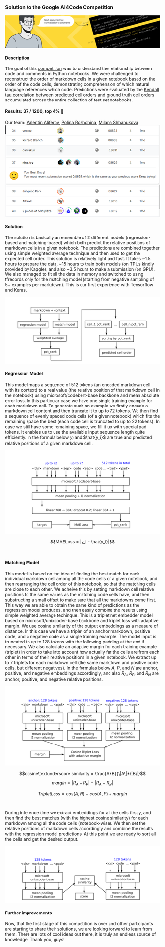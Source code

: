 ### Solution to the Google AI4Code Competition
![header](./images/ai4code_header.png)

#### Description
The goal of this [competition](https://www.kaggle.com/competitions/AI4Code) was to understand the relationship between code and comments in Python notebooks. We were challenged to reconstruct the order of markdown cells in a given notebook based on the order of the code cells, demonstrating comprehension of which natural language references which code. Predictions were evaluated by the [Kendall tau correlation](https://en.wikipedia.org/wiki/Kendall_rank_correlation_coefficient) between predicted cell orders and ground truth cell orders accumulated across the entire collection of test set notebooks.

#### Results: 37 / 1200, top 4% 🥳
Our team:
[Valentin Aliferov](https://github.com/vaaliferov), 
[Polina Roshchina](https://github.com/palinkapro), 
[Milana Shhanukova](https://github.com/MilanaShhanukova)
![lb](./images/lb_16.09.2022.png)

#### Solution
The solution is basically an ensemble of 2 different models (regression-based and matching-based) which both predict the relative positions of markdown cells in a given notebook. The predictions are combined together using simple weighted average technique and then used to get the expected cell order. This solution is relatively light and fast. It takes ~1.5 hours to prepare the data, ~15 hours to train both models (on TPUs kindly provided by Kaggle), and also ~3.5 hours to make a submission (on GPU). We also managed to fit all the data in memory and switched to using tfrecords only for the matching model (starting from negative sampling of 5+ examples per markdown). This is our first experience with Tensorflow and Keras.

![ensemble](./images/ensemble_model.png)

#### Regression Model
This model maps a sequence of 512 tokens (an encoded markdown cell with its context) to a real value (the relative position of that markdown cell in the notebook) using microsoft/codebert-base backbone and mean absolute error loss. In this particular case we have one single training example for each markdown cell. To generate such an example we firstly encode a markdown cell content and then truncate it to up to 72 tokens. We then find a sequence of evenly spaced code cells (of a given notebook) which fits the remaining space the best (each code cell is truncated to up to 22 tokens). In case we still have some remaining space, we fill it up with special pad tokens. It enables us to use the available input sequence length quite efficiently. In the formula below $y_i$ and $\hat{y_i}$ are true and predicted relative positions of a given markdown cell.

![regression](./images/regression_model.png)

$$MAELoss = |y_i - \hat{y_i}|$$

&nbsp;

#### Matching Model
This model is based on the idea of finding the best match for each individual markdown cell among all the code cells of a given notebook, and then rearranging the cell order of this notebook, so that the matching cells are close to each other. We acheive this by setting markdown cell relative positions to the same values as the matching code cells have, and then substructing a small offset to make sure that all the markdowns come first. This way we are able to obtain the same kind of predictions as the regression model produces, and then easily combine the results using simple weighted average techinque. This is a triplet net embedder model based on microsoft/unixcoder-base backbone and triplet loss with adaptive margin. We use cosine similarity of the output embeddings as a measure of distance. In this case we have a triplet of an anchor markdown, positive code, and a negative code as a single training example. The model input is truncated to up to 128 tokens with the following padding at the end if necessary. We also calculate an adaptive margin for each training example (triplet) in order to take into account how actually far the cells are from each other in terms of their relative positions in a given notebook. We extract up to 7 triplets for each markdown cell (the same markdown and positive code cells, but different negatives). In the formulas below $A$, $P$, and $N$ are anchor, positive, and negative embeddings accordingly, and also $R_A$, $R_P$, and $R_N$ are anchor, positive, and negative relative positions.

![match_train](./images/match_model_train.png)

$$cosine\textunderscore similarity = \frac{A*B}{\|A\|*\|B\|}$$

$$margin = |R_A - R_P| - |R_A - R_N|$$

$$TripletLoss = cos(A,N) - cos(A,P) + margin$$ 

&nbsp;

During inference time we extract embeddings for all the cells firstly, and then find the best matches (with the highest cosine similarity) for each markdown among all the code cells (notebook-wise). We then set the relative positions of markdown cells accordingly and combine the results with the regression model predictions. At this point we are ready to sort all the cells and get the desired output.

![match_infer](./images/match_model_infer.png)

#### Further improvements
Now, that the first stage of this competition is over and other participants are starting to share their solutions, we are looking forward to learn from them. There are lots of cool ideas out there, it is truly an endless source of knowledge. Thank you, guys!
